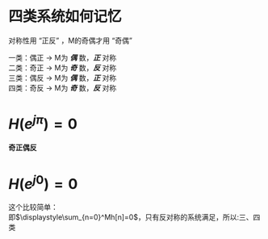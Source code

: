 # 四类系统如何记忆
对称性用 “正反” ，M的奇偶才用 “奇偶”

一类：偶正 -> M为 ***偶*** 数，***正*** 对称   
二类：奇正 -> M为 ***奇*** 数，***反*** 对称   
三类：偶反 -> M为 ***偶*** 数，***正*** 对称   
四类：奇反 -> M为 ***奇*** 数，***反*** 对称   
# $H(e^{j\pi})=0$
**奇正偶反**
# $H(e^{j0})=0$
这个比较简单：   
即$\displaystyle\sum_{n=0}^Mh[n]=0$，只有反对称的系统满足，所以:三、四类